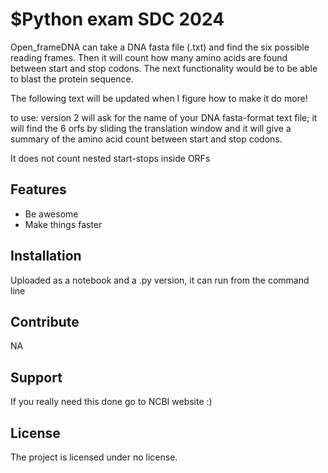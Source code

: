 $Python exam SDC 2024
========

Open_frameDNA can take a DNA fasta file (.txt) and find the six possible reading frames.
Then it will count how many amino acids are found between start and stop codons. 
The next functionality would be to be able to blast the protein sequence. 

The following text will be updated when I figure how to make it do more! 

to use: version 2 will ask for the name of your DNA fasta-format text file; 
it will find the 6 orfs by sliding the translation window 
and it will give a summary of the amino acid count between start and stop codons. 

It does not count nested start-stops inside ORFs


Features
--------

- Be awesome
- Make things faster

Installation
------------
Uploaded as a notebook and a .py version, it can run from the command line


Contribute
----------
NA

Support
-------
If you really need this done go to NCBI website :) 

License
-------

The project is licensed under no license. 

